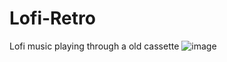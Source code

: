 # Lofi-Retro
Lofi music playing through a old cassette 
![image](https://user-images.githubusercontent.com/104320660/225103294-509e44b4-f930-4bce-9515-9176403bb2c7.png)

